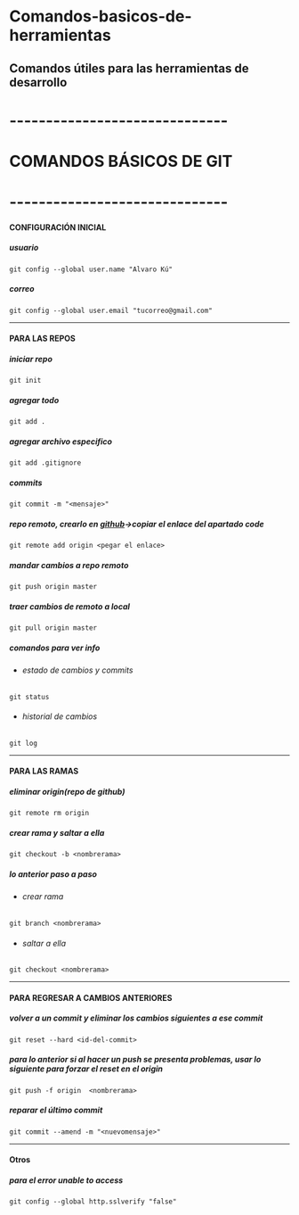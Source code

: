 # Comandos-basicos-de-herramientas
Comandos útiles para las herramientas de desarrollo
----
# ------------------------------
# COMANDOS BÁSICOS DE GIT
# ------------------------------
#### CONFIGURACIÓN INICIAL
##### usuario
`git config --global user.name "Alvaro Kú"`
##### correo
`git config --global user.email "tucorreo@gmail.com"`

----
#### PARA LAS REPOS
##### iniciar repo
`git init`
##### agregar todo
`git add .`
##### agregar archivo especifico
`git add .gitignore`
##### commits
`git commit -m "<mensaje>"`
##### repo remoto, crearlo en [github](http://https://github.com/ "github")->copiar el enlace del apartado code
`git remote add origin <pegar el enlace>`
##### mandar cambios a repo remoto
`git push origin master`
##### traer cambios de remoto a local
`git pull origin master`
##### comandos para ver info
- ###### estado de cambios y commits 
`git status`
- ###### historial de cambios 
`git log`

----
#### PARA LAS RAMAS
##### eliminar origin(repo de github)
`git remote rm origin`
##### crear rama y saltar a ella
`git checkout -b <nombrerama>`
##### lo anterior paso a paso
- ###### crear rama
`git branch <nombrerama>`
- ###### saltar a ella
`git checkout <nombrerama>`

----
#### PARA REGRESAR A CAMBIOS ANTERIORES
##### volver a un commit y eliminar los cambios siguientes a ese commit
`git reset --hard <id-del-commit>`
##### para lo anterior si al hacer un push se presenta problemas, usar lo siguiente para forzar el reset en el origin
`git push -f origin  <nombrerama>`
##### reparar el último commit
`git commit --amend -m "<nuevomensaje>"`

---
#### Otros
##### para el error unable to access
`git config --global http.sslverify "false"`
